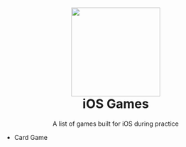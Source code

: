 <h1 align="center">
  <img src="http://icons.iconarchive.com/icons/dtafalonso/yosemite-flat/256/Game-Center-icon.png" width="200">
  <br>
  iOS Games
  <br>
</h1>
<p align="center">A list of games built for iOS during practice</p>

- Card Game


